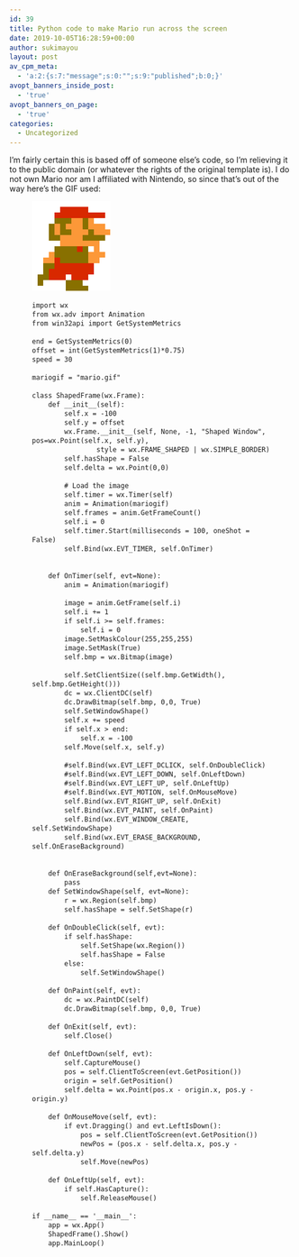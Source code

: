 ```yaml
---
id: 39
title: Python code to make Mario run across the screen
date: 2019-10-05T16:28:59+00:00
author: sukimayou
layout: post
av_cpm_meta:
  - 'a:2:{s:7:"message";s:0:"";s:9:"published";b:0;}'
avopt_banners_inside_post:
  - 'true'
avopt_banners_on_page:
  - 'true'
categories:
  - Uncategorized
---
```

I&#8217;m fairly certain this is based off of someone else&#8217;s code, so I&#8217;m relieving it to the public domain (or whatever the rights of the original template is). I do not own Mario nor am I affiliated with Nintendo, so since that&#8217;s out of the way here&#8217;s the GIF used:<figure class="wp-block-image">

<img src="/wp-content/uploads/2019/10/oof.gif" alt="" class="wp-image-41" />

<pre class="wp-block-code"><code>import wx
from wx.adv import Animation
from win32api import GetSystemMetrics

end = GetSystemMetrics(0)
offset = int(GetSystemMetrics(1)*0.75)
speed = 30

mariogif = "mario.gif"

class ShapedFrame(wx.Frame):
    def __init__(self):
        self.x = -100
        self.y = offset
        wx.Frame.__init__(self, None, -1, "Shaped Window", pos=wx.Point(self.x, self.y),
                style = wx.FRAME_SHAPED | wx.SIMPLE_BORDER)
        self.hasShape = False
        self.delta = wx.Point(0,0)

        # Load the image
        self.timer = wx.Timer(self)
        anim = Animation(mariogif)
        self.frames = anim.GetFrameCount()
        self.i = 0
        self.timer.Start(milliseconds = 100, oneShot = False)
        self.Bind(wx.EVT_TIMER, self.OnTimer)
        
        
    def OnTimer(self, evt=None):
        anim = Animation(mariogif)
          
        image = anim.GetFrame(self.i)
        self.i += 1
        if self.i >= self.frames:
            self.i = 0
        image.SetMaskColour(255,255,255)
        image.SetMask(True)            
        self.bmp = wx.Bitmap(image)

        self.SetClientSize((self.bmp.GetWidth(), self.bmp.GetHeight()))
        dc = wx.ClientDC(self)
        dc.DrawBitmap(self.bmp, 0,0, True)
        self.SetWindowShape()
        self.x += speed
        if self.x > end:
            self.x = -100
        self.Move(self.x, self.y)

        #self.Bind(wx.EVT_LEFT_DCLICK, self.OnDoubleClick)
        #self.Bind(wx.EVT_LEFT_DOWN, self.OnLeftDown)
        #self.Bind(wx.EVT_LEFT_UP, self.OnLeftUp)
        #self.Bind(wx.EVT_MOTION, self.OnMouseMove)
        self.Bind(wx.EVT_RIGHT_UP, self.OnExit)
        self.Bind(wx.EVT_PAINT, self.OnPaint)
        self.Bind(wx.EVT_WINDOW_CREATE, self.SetWindowShape)
        self.Bind(wx.EVT_ERASE_BACKGROUND, self.OnEraseBackground)
        
    
    def OnEraseBackground(self,evt=None):
        pass        
    def SetWindowShape(self, evt=None):
        r = wx.Region(self.bmp)
        self.hasShape = self.SetShape(r)

    def OnDoubleClick(self, evt):
        if self.hasShape:
            self.SetShape(wx.Region())
            self.hasShape = False
        else:
            self.SetWindowShape()

    def OnPaint(self, evt):
        dc = wx.PaintDC(self)
        dc.DrawBitmap(self.bmp, 0,0, True)

    def OnExit(self, evt):
        self.Close()

    def OnLeftDown(self, evt):
        self.CaptureMouse()
        pos = self.ClientToScreen(evt.GetPosition())
        origin = self.GetPosition()
        self.delta = wx.Point(pos.x - origin.x, pos.y - origin.y)

    def OnMouseMove(self, evt):
        if evt.Dragging() and evt.LeftIsDown():
            pos = self.ClientToScreen(evt.GetPosition())
            newPos = (pos.x - self.delta.x, pos.y - self.delta.y)
            self.Move(newPos)

    def OnLeftUp(self, evt):
        if self.HasCapture():
            self.ReleaseMouse()
            
if __name__ == '__main__':
    app = wx.App()
    ShapedFrame().Show()
    app.MainLoop()  </code></pre>